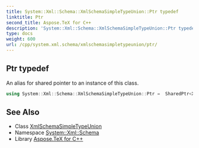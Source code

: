 ```yaml
---
title: System::Xml::Schema::XmlSchemaSimpleTypeUnion::Ptr typedef
linktitle: Ptr
second_title: Aspose.TeX for C++
description: 'System::Xml::Schema::XmlSchemaSimpleTypeUnion::Ptr typedef. An alias for shared pointer to an instance of this class in C++.'
type: docs
weight: 600
url: /cpp/system.xml.schema/xmlschemasimpletypeunion/ptr/
---
```

## Ptr typedef


An alias for shared pointer to an instance of this class.

```cpp
using System::Xml::Schema::XmlSchemaSimpleTypeUnion::Ptr =  SharedPtr<XmlSchemaSimpleTypeUnion>
```

## See Also

* Class [XmlSchemaSimpleTypeUnion](../)
* Namespace [System::Xml::Schema](../../)
* Library [Aspose.TeX for C++](../../../)
